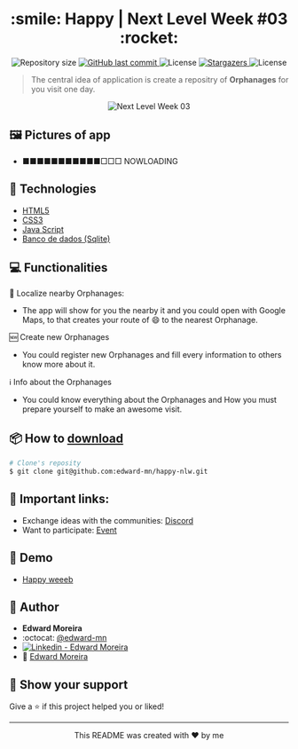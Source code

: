 <h1 align="center">:smile: Happy | Next Level Week #03 :rocket:</h1>
<p align="center">	
  <img alt="Repository size" src="https://img.shields.io/github/repo-size/edward-mn/happy-nlw?color=5622c9">

  <a href="https://github.com/edward-mn/happy-nlw/commits/master">
    <img alt="GitHub last commit" src="https://img.shields.io/github/last-commit/edward-mn/happy-nlw?color=5622c9">
  </a> 
  
  <img alt="License" src="https://img.shields.io/badge/license-MIT-5622c9">
  
  <a href="https://github.com/edward-mn/happy-nlw/stargazers">
    <img alt="Stargazers" src="https://img.shields.io/github/stars/edward-mn/happy-nlw?color=5622c9&logo=github">
  </a>
  
  <img alt="License" src="https://img.shields.io/badge/trail-discovery-cca714">   
</p>

> The central idea of application is create a repositry of **Orphanages** for you visit one day.

<p align="center">
   <img src="./public/images/Wallpapers/NLW_03_1920x1080.png" alt="Next Level Week 03"/>
</p>

## :framed_picture: Pictures of app
- ■■■■■■■■■■■□□□  NOWLOADING

## :wrench: Technologies 
- [HTML5](https://pt.wikipedia.org/wiki/HTML5)
- [CSS3](https://pt.wikipedia.org/wiki/CSS3)
- [Java Script](https://www.javascript.com/)
- [Banco de dados (Sqlite)](https://www.sqlite.org/index.html) 

## :computer: Functionalities

:round_pushpin: Localize nearby Orphanages:
- The app will show for you the nearby it and you could open with Google Maps, to that creates your route of :smile: to the nearest Orphanage.

:new: Create new Orphanages
- You could register new Orphanages and fill every information to others know more about it.

:information_source: Info about the Orphanages
- You could know everything about the Orphanages and How you must prepare yourself to make an awesome visit.

## :package: How to [download](https://github.com/edward-mn/happy-nlw/archive/master.zip)
```bash
# Clone's reposity
$ git clone git@github.com:edward-mn/happy-nlw.git
```

## 🔗 Important links:

- Exchange ideas with the communities: [Discord](https://discord.com/invite/as33qEE)
- Want to participate: [Event](https://nextlevelweek.com/inscricao/3)

## :eyes: Demo
* <a href="https://happy-web-nlw3.netlify.app/" target="_blank">Happy weeeb</a>

## 👤 Author

* **Edward Moreira**
* :octocat: [@edward-mn](https://github.com/edward-mn)
* <a href="https://www.linkedin.com/in/edward-moreira-5b3056115/">
    <img alt="Linkedin - Edward Moreira" src="https://img.shields.io/badge/-Edward--Moreira-blue?style=flat-square&logo=Linkedin&logoColor=white&link=https://www.linkedin.com/in/edward-moreira-5b3056115/">
  </a> 
* :rocket: [Edward Moreira](https://app.rocketseat.com.br/me/edward-moreira-do-nascimento-02578)

## :handshake: Show your support

Give a ⭐️ if this project helped you or liked!

***
<p align="center"> This README was created with ❤️ by me </p>
